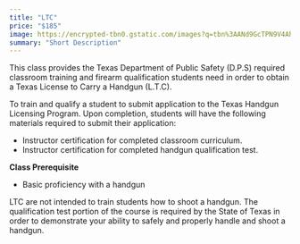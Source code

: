 ```yaml
---
title: "LTC"
price: "$185"
image: https://encrypted-tbn0.gstatic.com/images?q=tbn%3AANd9GcTPN9V4AhofSvnVRMn-Zj4VGetV5Y6atB0Ccg&usqp=CAU
summary: "Short Description"
---
```

This class provides the Texas Department of Public Safety (D.P.S) required classroom training and firearm qualification students need in order to obtain a Texas License to Carry a Handgun (L.T.C).

To train and qualify a student to submit application to the Texas Handgun Licensing Program. Upon completion, students will have the following materials required to submit their application:
-   Instructor certification for completed classroom curriculum.
-   Instructor certification for completed handgun qualification test.

**Class Prerequisite**

-   Basic proficiency with a handgun

LTC are not intended to train students how to shoot a handgun. The qualification test portion of the course is required by the State of Texas in order to demonstrate your ability to safely and properly handle and shoot a handgun.


<!--stackedit_data:
eyJoaXN0b3J5IjpbLTEwOTE1ODk1NjksLTE1Nzk0MDYzMzcsMj
k4NTE2NzQwXX0=
-->